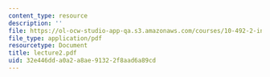 ```yaml
---
content_type: resource
description: ''
file: https://ol-ocw-studio-app-qa.s3.amazonaws.com/courses/10-492-2-integrated-chemical-engineering-topics-i-introduction-to-biocatalysis-fall-2004/32e446dda0a2a8ae91322f8aad6a89cd_lecture2.pdf
file_type: application/pdf
resourcetype: Document
title: lecture2.pdf
uid: 32e446dd-a0a2-a8ae-9132-2f8aad6a89cd
---
```

